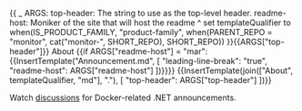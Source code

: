 {{
    _ ARGS:
      top-header: The string to use as the top-level header.
      readme-host: Moniker of the site that will host the readme ^
    set templateQualifier to when(IS_PRODUCT_FAMILY,
        "product-family",
        when(PARENT_REPO = "monitor", cat("monitor-", SHORT_REPO), SHORT_REPO))
}}{{ARGS["top-header"]}} About
{{if ARGS["readme-host"] = "mar":{{InsertTemplate("Announcement.md",
  [
    "leading-line-break": "true",
    "readme-host": ARGS["readme-host"]
  ])}}}}
{{InsertTemplate(join(["About", templateQualifier, "md"], "."), [ "top-header": ARGS["top-header"] ])}}

Watch [discussions](https://github.com/dotnet/dotnet-docker/discussions/categories/announcements) for Docker-related .NET announcements.
